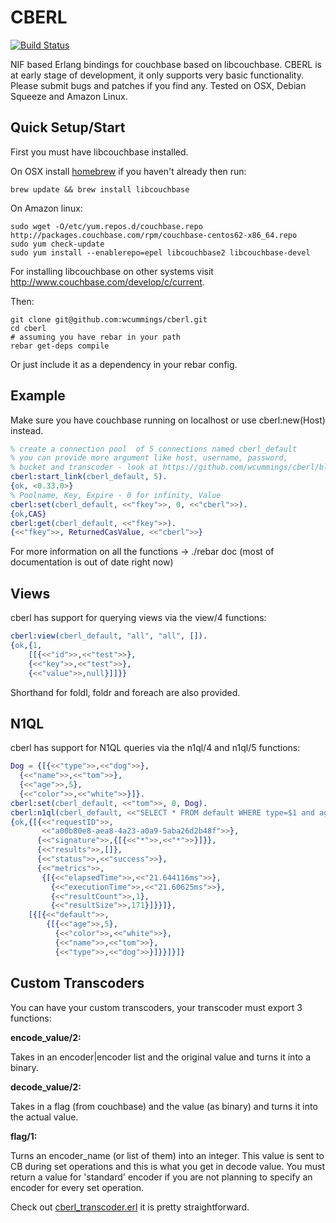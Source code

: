 CBERL
====

[![Build Status](https://travis-ci.org/wcummings/cberl.svg?branch=master)](https://travis-ci.org/wcummings/cberl)

NIF based Erlang bindings for couchbase based on libcouchbase. 
CBERL is at early stage of development, it only supports very basic functionality. Please submit bugs and patches if you find any.
Tested on OSX, Debian Squeeze and Amazon Linux.

Quick Setup/Start
---------

First you must have libcouchbase installed. 

On OSX install [homebrew](http://mxcl.github.com/homebrew/,"homebrew") if you haven't already then run:

```shell
brew update && brew install libcouchbase
```

On Amazon linux:

```shell
sudo wget -O/etc/yum.repos.d/couchbase.repo http://packages.couchbase.com/rpm/couchbase-centos62-x86_64.repo
sudo yum check-update
sudo yum install --enablerepo=epel libcouchbase2 libcouchbase-devel
```

For installing libcouchbase on other systems visit http://www.couchbase.com/develop/c/current.

Then:

```shell
git clone git@github.com:wcummings/cberl.git
cd cberl
# assuming you have rebar in your path
rebar get-deps compile
```

Or just include it as a dependency in your rebar config.
    

Example
-------

Make sure you have couchbase running on localhost or use cberl:new(Host) instead.

```erlang
% create a connection pool  of 5 connections named cberl_default
% you can provide more argument like host, username, password, 
% bucket and transcoder - look at https://github.com/wcummings/cberl/blob/master/src/cberl.erl for more detail 
cberl:start_link(cberl_default, 5).
{ok, <0.33.0>}
% Poolname, Key, Expire - 0 for infinity, Value
cberl:set(cberl_default, <<"fkey">>, 0, <<"cberl">>).
{ok,CAS}
cberl:get(cberl_default, <<"fkey">>).
{<<"fkey">>, ReturnedCasValue, <<"cberl">>}
```

For more information on all the functions -> ./rebar doc (most of documentation is out of date right now)

Views
-----

cberl has support for querying views via the view/4 functions:

```erlang
cberl:view(cberl_default, "all", "all", []).
{ok,{1,
    [[{<<"id">>,<<"test">>},
    {<<"key">>,<<"test">>},
    {<<"value">>,null}]]}}
```

Shorthand for foldl, foldr and foreach are also provided.

N1QL
-----

cberl has support for N1QL queries via the n1ql/4 and n1ql/5 functions:

```erlang
Dog = {[{<<"type">>,<<"dog">>},
  {<<"name">>,<<"tom">>},
  {<<"age">>,5},
  {<<"color">>,<<"white">>}]}.
cberl:set(cberl_default, <<"tom">>, 0, Dog).
cberl:n1ql(cberl_default, <<"SELECT * FROM default WHERE type=$1 and age=$2 and color=$3">>, [<<"\"dog\"">>, <<"5">>, <<"\"white\"">>], false).
{ok,{[{<<"requestID">>,
       <<"a00b80e8-aea8-4a23-a0a9-5aba26d2b48f">>},
      {<<"signature">>,{[{<<"*">>,<<"*">>}]}},
      {<<"results">>,[]},
      {<<"status">>,<<"success">>},
      {<<"metrics">>,
       {[{<<"elapsedTime">>,<<"21.644116ms">>},
         {<<"executionTime">>,<<"21.60625ms">>},
         {<<"resultCount">>,1},
         {<<"resultSize">>,171}]}}]},
    [{[{<<"default">>,
        {[{<<"age">>,5},
          {<<"color">>,<<"white">>},
          {<<"name">>,<<"tom">>},
          {<<"type">>,<<"dog">>}]}}]}]}
```

Custom Transcoders
-----

You can have your custom transcoders, your transcoder must export 3 functions:

__encode_value/2:__

Takes in an encoder|encoder list and the original value and turns it into a binary.

__decode_value/2:__

Takes in a flag (from couchbase) and the value (as binary) and turns it into the actual value.

__flag/1:__

Turns an encoder_name (or list of them) into an integer. This value is sent to CB during set operations and this is what you get in decode value. You must return a value for 'standard' encoder if you are not planning to specify an encoder for every set operation.

Check out [cberl_transcoder.erl](https://github.com/wcummings/cberl/blob/master/src/cberl_transcoder.erl) it is pretty straightforward.
